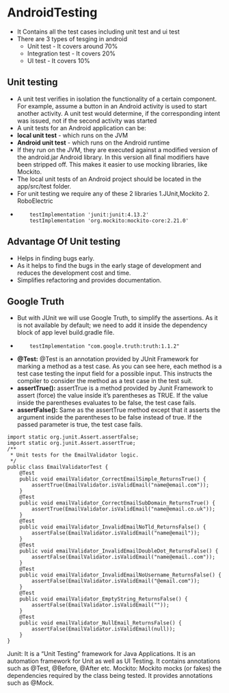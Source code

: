 # AndroidTesting
- It Contains all the test cases including unit test and ui test
- There are 3 types of tesging in android
    - Unit test - It covers around 70%
    - Integration test - It covers 20%
    - UI test - It covers 10%

## Unit testing
- A unit test verifies in isolation the functionality of a certain component. For example, assume a button in an Android activity is used to start another activity. A unit test would determine, if the corresponding intent was issued, not if the second activity was started
- A unit tests for an Android application can be:
- **local unit test** - which runs on the JVM
- **Android unit test** - which runs on the Android runtime
- If they run on the JVM, they are executed against a modified version of the android.jar Android library. In this version all final modifiers have been stripped off. This makes it easier to use mocking libraries, like Mockito.
- The local unit tests of an Android project should be located in the app/src/test folder.
- For unit testing we require any of these 2 libraries 1.JUnit,Mockito 2. RoboElectric
-   ```
        testImplementation 'junit:junit:4.13.2'
        testImplementation 'org.mockito:mockito-core:2.21.0'
    ```
## Advantage Of Unit  testing
- Helps in finding bugs early.
- As it helps to find the bugs in the early stage of development and reduces the development cost and time.
- Simplifies refactoring and provides documentation.
## Google Truth
- But with JUnit we will use Google Truth, to simplify the assertions. As it is not available by default; we need to add it inside the dependency block of app level build.gradle file.
-   ```
        testImplementation "com.google.truth:truth:1.1.2"
    ```
- **@Test:** @Test is an annotation provided by JUnit Framework for marking a method as a test case. As you can see here, each method is a test case testing the input field for a possible input. This instructs the compiler to consider the method as a test case in the test suit.
- **assertTrue():** assertTrue is a method provided by Junit Framework to assert (force) the value inside it’s parentheses as TRUE. If the value inside the parentheses evaluates to be false, the test case fails.
- **assertFalse():** Same as the assertTrue method except that it asserts the argument inside the parentheses to be false instead of true. If the passed parameter is true, the test case fails.
```
import static org.junit.Assert.assertFalse;
import static org.junit.Assert.assertTrue;
/**
 * Unit tests for the EmailValidator logic.
 */
public class EmailValidatorTest {
    @Test
    public void emailValidator_CorrectEmailSimple_ReturnsTrue() {
        assertTrue(EmailValidator.isValidEmail("name@email.com"));
    }
    @Test
    public void emailValidator_CorrectEmailSubDomain_ReturnsTrue() {
        assertTrue(EmailValidator.isValidEmail("name@email.co.uk"));
    }
    @Test
    public void emailValidator_InvalidEmailNoTld_ReturnsFalse() {
        assertFalse(EmailValidator.isValidEmail("name@email"));
    }
    @Test
    public void emailValidator_InvalidEmailDoubleDot_ReturnsFalse() {
        assertFalse(EmailValidator.isValidEmail("name@email..com"));
    }
    @Test
    public void emailValidator_InvalidEmailNoUsername_ReturnsFalse() {
        assertFalse(EmailValidator.isValidEmail("@email.com"));
    }
    @Test
    public void emailValidator_EmptyString_ReturnsFalse() {
        assertFalse(EmailValidator.isValidEmail(""));
    }
    @Test
    public void emailValidator_NullEmail_ReturnsFalse() {
        assertFalse(EmailValidator.isValidEmail(null));
    }
}
```
Junit: It is a “Unit Testing” framework for Java Applications. It is an automation framework for Unit as well as UI Testing. It contains annotations such as @Test, @Before, @After etc.
Mockito: Mockito mocks (or fakes) the dependencies required by the class being tested. It provides annotations such as @Mock.